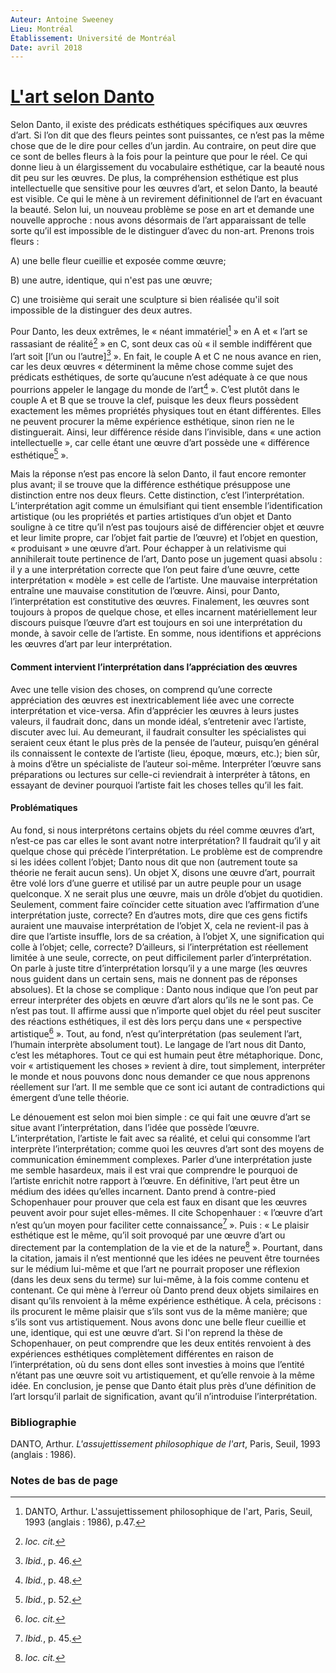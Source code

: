 ```yaml
---
Auteur: Antoine Sweeney
Lieu: Montréal
Établissement: Université de Montréal
Date: avril 2018
---
```


# [L'art selon Danto](https://www.antoinesweeney.com/)

Selon Danto, il existe des prédicats esthétiques spécifiques aux œuvres d’art.
Si l’on dit que des fleurs peintes sont puissantes, ce n’est pas la même chose que de le dire pour celles d’un jardin.
Au contraire, on peut dire que ce sont de belles fleurs à la fois pour la peinture que pour le réel.
Ce qui donne lieu à un élargissement du vocabulaire esthétique, car la beauté nous dit peu sur les œuvres.
De plus, la compréhension esthétique est plus intellectuelle que sensitive pour les œuvres d’art, et selon Danto, la beauté est visible.
Ce qui le mène à un revirement définitionnel de l’art en évacuant la beauté.
Selon lui, un nouveau problème se pose en art et demande une nouvelle approche : nous avons désormais de l’art apparaissant de telle sorte qu’il est impossible de le distinguer d’avec du non-art.
Prenons trois fleurs :

A) une belle fleur cueillie et exposée comme œuvre;

B) une autre, identique, qui n'est pas une œuvre;

C) une troisième qui serait une sculpture si bien réalisée qu'il soit impossible de la distinguer des deux autres.

Pour Danto, les deux extrêmes, le « néant immatériel[^1] » en A et « l’art se rassasiant de réalité[^2] » en C, sont deux cas où « il semble indifférent que l’art soit [l’un ou l’autre][^3] ».
En fait, le couple A et C ne nous avance en rien, car les deux œuvres « déterminent la même chose comme sujet des prédicats esthétiques, de sorte qu’aucune n’est adéquate à ce que nous pourrions appeler le langage du monde de l’art[^4] ».
C’est plutôt dans le couple A et B que se trouve la clef, puisque les deux fleurs possèdent exactement les mêmes propriétés physiques tout en étant différentes.
Elles ne peuvent procurer la même expérience esthétique, sinon rien ne le distinguerait.
Ainsi, leur différence réside dans l’invisible, dans « une action intellectuelle », car celle étant une œuvre d’art possède une « différence esthétique[^5] ».

Mais la réponse n’est pas encore là selon Danto, il faut encore remonter plus avant; il se trouve que la différence esthétique présuppose une distinction entre nos deux fleurs. Cette distinction, c’est l’interprétation.
L’interprétation agit comme un émulsifiant qui tient ensemble l’identification artistique (ou les propriétés et parties artistiques d’un objet et Danto souligne à ce titre qu’il n’est pas toujours aisé de différencier objet et œuvre et leur limite propre, car l’objet fait partie de l’œuvre) et l’objet en question, « produisant » une œuvre d’art.
Pour échapper à un relativisme qui annihilerait toute pertinence de l’art, Danto pose un jugement quasi absolu : il y a une interprétation correcte que l’on peut faire d’une œuvre, cette interprétation « modèle » est celle de l’artiste.
Une mauvaise interprétation entraîne une mauvaise constitution de l’œuvre.
Ainsi, pour Danto, l’interprétation est constitutive des œuvres.
Finalement, les œuvres sont toujours à propos de quelque chose, et elles incarnent matériellement leur discours puisque l’œuvre d’art est toujours en soi une interprétation du monde, à savoir celle de l’artiste.
En somme, nous identifions et apprécions les œuvres d’art par leur interprétation.

#### Comment intervient l’interprétation dans l’appréciation des œuvres

Avec une telle vision des choses, on comprend qu’une correcte appréciation des œuvres est inextricablement liée avec une correcte interprétation et vice-versa.
Afin d’apprécier les œuvres à leurs justes valeurs, il faudrait donc, dans un monde idéal, s’entretenir avec l’artiste, discuter avec lui.
Au demeurant, il faudrait consulter les spécialistes qui seraient ceux étant le plus près de la pensée de l’auteur, puisqu’en général ils connaissent le contexte de l’artiste (lieu, époque, mœurs, etc.); bien sûr, à moins d’être un spécialiste de l’auteur soi-même.
Interpréter l’œuvre sans préparations ou lectures sur celle-ci reviendrait à interpréter à tâtons, en essayant de deviner pourquoi l’artiste fait les choses telles qu’il les fait.

#### Problématiques

Au fond, si nous interprétons certains objets du réel comme œuvres d’art, n’est-ce pas car elles le sont avant notre interprétation?
Il faudrait qu’il y ait quelque chose qui précède l’interprétation.
Le problème est de comprendre si les idées collent l’objet; Danto nous dit que non (autrement toute sa théorie ne ferait aucun sens).
Un objet X, disons une œuvre d’art, pourrait être volé lors d’une guerre et utilisé par un autre peuple pour un usage quelconque.
X ne serait plus une œuvre, mais un drôle d’objet du quotidien.
Seulement, comment faire coïncider cette situation avec l’affirmation d’une interprétation juste, correcte?
En d’autres mots, dire que ces gens fictifs auraient une mauvaise interprétation de l’objet X, cela ne revient-il pas à dire que l’artiste insuffle, lors de sa création, à l’objet X, une signification qui colle à l’objet; celle, correcte?
D’ailleurs, si l’interprétation est réellement limitée à une seule, correcte, on peut difficilement parler d’interprétation.
On parle à juste titre d’interprétation lorsqu’il y a une marge (les œuvres nous guident dans un certain sens, mais ne donnent pas de réponses absolues).
Et la chose se complique : Danto nous indique que l’on peut par erreur interpréter des objets en œuvre d’art alors qu’ils ne le sont pas.
Ce n’est pas tout.
Il affirme aussi que n’importe quel objet du réel peut susciter des réactions esthétiques, il est dès lors perçu dans une « perspective artistique[^6] ».
Tout, au fond, n’est qu’interprétation (pas seulement l’art, l’humain interprète absolument tout).
Le langage de l’art nous dit Danto, c’est les métaphores.
Tout ce qui est humain peut être métaphorique.
Donc, voir « artistiquement les choses » revient à dire, tout simplement, interpréter le monde et nous pouvons donc nous demander ce que nous apprenons réellement sur l’art.
Il me semble que ce sont ici autant de contradictions qui émergent d’une telle théorie.

Le dénouement est selon moi bien simple : ce qui fait une œuvre d’art se situe avant l’interprétation, dans l’idée que possède l’œuvre.
L’interprétation, l’artiste le fait avec sa réalité, et celui qui consomme l’art interprète l’interprétation; comme quoi les œuvres d’art sont des moyens de communication éminemment complexes.
Parler d’une interprétation juste me semble hasardeux, mais il est vrai que comprendre le pourquoi de l’artiste enrichit notre rapport à l’œuvre.
En définitive, l’art peut être un médium des idées qu’elles incarnent.
Danto prend à contre-pied Schopenhauer pour prouver que cela est faux en disant que les œuvres peuvent avoir pour sujet elles-mêmes.
Il cite Schopenhauer : « l’œuvre d’art n’est qu’un moyen pour faciliter cette connaissance[^7] ».
Puis : « Le plaisir esthétique est le même, qu’il soit provoqué par une œuvre d’art ou directement par la contemplation de la vie et de la nature[^8] ».
Pourtant, dans la citation, jamais il n’est mentionné que les idées ne peuvent être tournées sur le médium lui-même et que l’art ne pourrait proposer une réflexion (dans les deux sens du terme) sur lui-même, à la fois comme contenu et contenant.
Ce qui mène à l’erreur où Danto prend deux objets similaires en disant qu’ils renvoient à la même expérience esthétique.
À cela, précisons : ils procurent le même plaisir que s’ils sont vus de la même manière; que s’ils sont vus artistiquement.
Nous avons donc une belle fleur cueillie et une, identique, qui est une œuvre d’art.
Si l'on reprend la thèse de Schopenhauer, on peut comprendre que les deux entités renvoient à des expériences esthétiques complètement différentes en raison de l’interprétation, où du sens dont elles sont investies à moins que l’entité n’étant pas une œuvre soit vu artistiquement, et qu’elle renvoie à la même idée.
En conclusion, je pense que Danto était plus près d’une définition de l’art lorsqu’il parlait de signification, avant qu’il n’introduise l’interprétation.

### Bibliographie
DANTO, Arthur. *L'assujettissement philosophique de l'art*, Paris, Seuil, 1993 (anglais : 1986).

### Notes de bas de page

[^1]: DANTO, Arthur. L'assujettissement philosophique de l'art, Paris, Seuil, 1993 (anglais : 1986), p.47.

[^2]: *loc. cit.*

[^3]: *Ibid.*, p. 46.

[^4]: *Ibid.*, p. 48.

[^5]: *Ibid.*, p. 52.

[^6]:  *loc. cit.*

[^7]: *Ibid.*, p. 45.

[^8]:  *loc. cit.*
